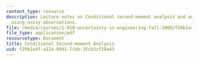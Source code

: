 ```yaml
---
content_type: resource
description: Lecture notes on Conditional second-moment analysis and uncertainty updating
  using noisy observations.
file: /media/courses/1-010-uncertainty-in-engineering-fall-2008/f20b1a4fa12a99d17cbb35cb3cf28a43_app_15.pdf
file_type: application/pdf
resourcetype: Document
title: Conditional Second-moment Analysis
uid: f20b1a4f-a12a-99d1-7cbb-35cb3cf28a43
---
```

